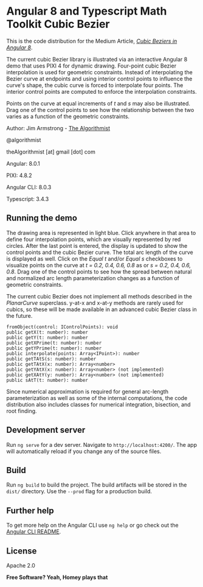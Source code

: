 # Angular 8 and Typescript Math Toolkit Cubic Bezier

This is the code distribution for the Medium Article, [_Cubic Beziers in Angular 8_](https://medium.com/ngconf/cubic-beziers-in-angular-98eea3fb0f9f).

The current cubic Bezier library is illustrated via an interactive Angular 8 demo that uses PIXI 4 for dynamic drawing.  Four-point cubic Bezier interpolation is used for geometric constraints.  Instead of interpolating the Bezier curve at endpoints and using interior control points to influence the curve's shape, the cubic curve is forced to interpolate four points.  The interior control points are computed to enforce the interpolation constraints.

Points on the curve at equal increments of _t_ and _s_ may also be illustrated.  Drag one of the control points to see how the relationship between the two varies as a function of the geometric constraints.


Author:  Jim Armstrong - [The Algorithmist]

@algorithmist

theAlgorithmist [at] gmail [dot] com

Angular: 8.0.1

PIXI: 4.8.2

Angular CLI: 8.0.3

Typescript: 3.4.3

## Running the demo

The drawing area is represented in light blue.  Click anywhere in that area to define four interpolation points, which are visually represented by red circles.  After the last point is entered, the display is updated to show the control points and the cubic Bezier curve.  The total arc length of the curve is displayed as well.  Click on the _Equal t_ and/or _Equal s_ checkboxes to visualize points on the curve at _t = 0.2, 0.4, 0.6, 0.8_ as or _s = 0.2, 0.4, 0.6, 0.8_.  Drag one of the control points to see how the spread between natural and normalized arc length parameterization changes as a function of geometric constraints.


The current cubic Bezier does not implement all methods described in the _PlanarCurve_ superclass.  y-at-x and x-at-y methods are rarely used for cubics, so these will be made available in an advanced cubic Bezier class in the future.


```
fromObject(control: IControlPoints): void
public getX(t: number): number
public getY(t: number): number
public getXPrime(t: number): number
public getYPrime(t: number): number
public interpolate(points: Array<IPoint>): number
public getTAtS(s: number): number
public getTAtX(x: number): Array<number>
public getYAtX(x: number): Array<number> (not implemented)
public getXAtY(y: number): Array<number> (not implemented)
public sAtT(t: number): number
```

Since numerical approximation is required for general arc-length parameterization as well as some of the internal computations, the code distribution also includes classes for numerical integration, bisection, and root finding.


## Development server

Run `ng serve` for a dev server. Navigate to `http://localhost:4200/`. The app will automatically reload if you change any of the source files.


## Build

Run `ng build` to build the project. The build artifacts will be stored in the `dist/` directory. Use the `--prod` flag for a production build.


## Further help

To get more help on the Angular CLI use `ng help` or go check out the [Angular CLI README](https://github.com/angular/angular-cli/blob/master/README.md).


License
----

Apache 2.0

**Free Software? Yeah, Homey plays that**

[//]: # (kudos http://stackoverflow.com/questions/4823468/store-comments-in-markdown-syntax)

[The Algorithmist]: <https://www.linkedin.com/in/jimarmstrong>
